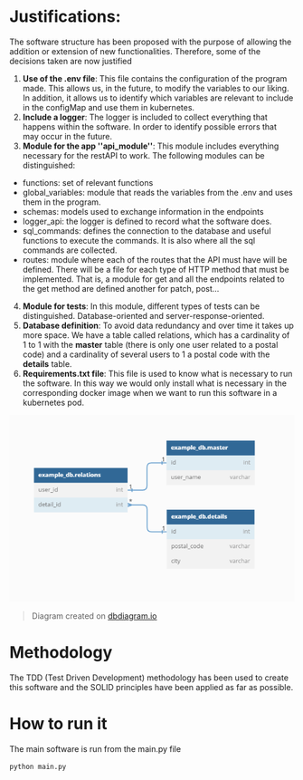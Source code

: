 

# Justifications:

The software structure has been proposed with the purpose
of allowing the addition or extension of new functionalities.
Therefore, some of the decisions taken are now justified

1. **Use of the .env file**: This file contains the
configuration of the program made. This allows us, in the future,
to modify the variables to our liking. In addition, it allows us to identify
which variables are relevant to include in the configMap and use them
in kubernetes.
2. **Include a logger**: The logger is included to collect everything that happens within the software.
In order to identify possible errors that may occur in the future.
3. **Module for the app ''api_module''**: This module includes everything necessary for the restAPI to work.
The following modules can be distinguished:
* functions: set of relevant functions
* global_variables: module that reads the variables from the .env and uses them in the program.
* schemas: models used to exchange information in the endpoints
* logger_api: the logger is defined to record what the software does.
* sql_commands: defines the connection to the database and useful functions to execute the commands.
It is also where all the sql commands are collected.
* routes: module where each of the routes that the API must have will be defined. There will be a file for each type of HTTP method that must be implemented. That is, a module for get and all the endpoints related to the get method are defined
another for patch, post...
4. **Module for tests**: In this module, different types of tests can be distinguished. Database-oriented and server-response-oriented.
5. **Database definition**: To avoid data redundancy and over time it takes up more space. We have a table called relations, which has a
cardinality of 1 to 1 with the **master** table (there is only one user related to a postal code)
and a cardinality of several users to 1 a postal code with the **details** table.
6. **Requirements.txt file**: This file is used to know what is necessary to run the software.
In this way we would only install what is necessary in the corresponding docker image when we want to run this software in
a kubernetes pod.

![Database diagram](assets/imgs/database.png)
> Diagram created on [dbdiagram.io](dbdiagram.io)


# Methodology

The TDD (Test Driven Development) methodology has been used to create this software
and the SOLID principles have been applied as far as possible.

# How to run it

The main software is run from the main.py file

```
python main.py
```


